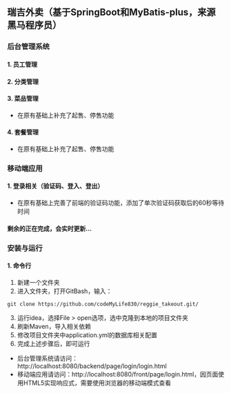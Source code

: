 ## 瑞吉外卖（基于SpringBoot和MyBatis-plus，来源黑马程序员）

### 后台管理系统

#### 1. 员工管理

#### 2. 分类管理

#### 3. 菜品管理
- 在原有基础上补充了起售、停售功能

#### 4. 套餐管理
- 在原有基础上补充了起售、停售功能

### 移动端应用

#### 1. 登录相关（验证码、登入、登出）
- 在原有基础上完善了前端的验证码功能，添加了单次验证码获取后的60秒等待时间

#### 剩余的正在完成，会实时更新...

### 安装与运行
#### 1. 命令行
1. 新建一个文件夹
2. 进入文件夹，打开GitBash，输入：
```
git clone https://github.com/codeMyLife830/reggie_takeout.git/
```
3. 运行idea，选择File > open选项，选中克隆到本地的项目文件夹
4. 刷新Maven，导入相关依赖
5. 修改项目文件夹中application.yml的数据库相关配置
6. 完成上述步骤后，即可运行
- 后台管理系统请访问：http://localhost:8080/backend/page/login/login.html
- 移动端应用请访问：http://localhost:8080/front/page/login.html，因页面使用HTML5实现响应式，需要使用浏览器的移动端模式查看
